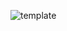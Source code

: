 ![template](https://raw.githubusercontent.com/ShriIraCatalog/resources-two/refs/heads/master/2025/04/20/20250420174531.png)

